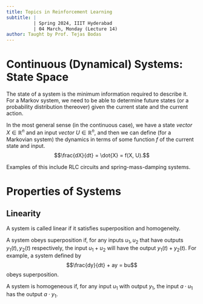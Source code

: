 ```yaml
---
title: Topics in Reinforcement Learning
subtitle: |
          | Spring 2024, IIIT Hyderabad
          | 04 March, Monday (Lecture 14)
author: Taught by Prof. Tejas Bodas
---
```


# Continuous (Dynamical) Systems: State Space
The state of a system is the minimum information required to describe it. For a Markov system, we need to be able to determine future states (or a probability distribution thereover) given the current state and the current action.

In the most general sense (in the continuous case), we have a state *vector* $X \in \mathbb{R}^n$ and an input *vector* $U \in \mathbb{R}^n$, and then we can define (for a Markovian system) the dynamics in terms of some function $f$ of the current state and input.
$$\frac{dX}{dt} = \dot{X} = f(X, U).$$

Examples of this include RLC circuits and spring-mass-damping systems.

# Properties of Systems
## Linearity
A system is called linear if it satisfies superposition and homogeneity.

A system obeys superposition if, for any inputs $u_1, u_2$ that have outputs $y_1(t), y_2(t)$ respectively, the input $u_1 + u_2$ will have the output $y_1(t) + y_2(t)$. For example, a system defined by
$$\frac{dy}{dt} + ay = bu$$
obeys superposition.

A system is homogeneous if, for any input $u_1$ with output $y_1$, the input $a\cdot u_1$ has the output $a\cdot y_1$.